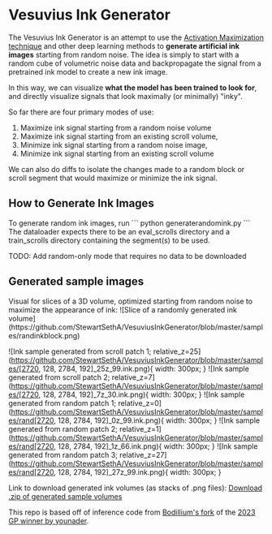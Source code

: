 <h1>Vesuvius Ink Generator</h1>

The Vesuvius Ink Generator is an attempt to use the [Activation Maximization technique](https://towardsdatascience.com/reveling-what-neural-networks-see-and-learn-pytorchrevelio-a218ef5fc61f) and other deep learning methods to **generate artificial ink images** starting from random noise.
The idea is simply to start with a random cube of volumetric noise data and backpropagate the signal from a pretrained ink model to create a new ink image.

In this way, we can visualize **what the model has been trained to look for**, and directly visualize signals that look maximally (or minimally) "inky".

So far there are four primary modes of use:
1. Maximize ink signal starting from a random noise volume
2. Maximize ink signal starting from an existing scroll volume,
3. Minimize ink signal starting from a random noise image,
4. Minimize ink signal starting from an existing scroll volume

We can also do diffs to isolate the changes made to a random block or scroll segment that would maximize or minimize the ink signal.

<h2>How to Generate Ink Images</h2>
To generate random ink images, run
```
python generaterandomink.py
```
The dataloader expects there to be an eval_scrolls directory and a train_scrolls directory containing the segment(s) to be used.

TODO: Add random-only mode that requires no data to be downloaded

<h2>Generated sample images</h2>
Visual for slices of a 3D volume, optimized starting from random noise to maximize the appearance of ink:
![Slice of a randomly generated ink volume](https://github.com/StewartSethA/VesuviusInkGenerator/blob/master/samples/randinkblock.png)

![Ink sample generated from scroll patch 1; relative_z=25](https://github.com/StewartSethA/VesuviusInkGenerator/blob/master/samples/[2720, 128, 2784, 192]_25z_99.ink.png){ width: 300px; }
![Ink sample generated from scroll patch 2; relative_z=7](https://github.com/StewartSethA/VesuviusInkGenerator/blob/master/samples/[2720, 128, 2784, 192]_7z_30.ink.png){ width: 300px; }
![Ink sample generated from random patch 1; relative_z=0](https://github.com/StewartSethA/VesuviusInkGenerator/blob/master/samples/rand[2720, 128, 2784, 192]_0z_99.ink.png){ width: 300px; }
![Ink sample generated from random patch 2; relative_z=1](https://github.com/StewartSethA/VesuviusInkGenerator/blob/master/samples/rand[2720, 128, 2784, 192]_1z_66.ink.png){ width: 300px; }
![Ink sample generated from random patch 3; relative_z=27](https://github.com/StewartSethA/VesuviusInkGenerator/blob/master/samples/rand[2720, 128, 2784, 192]_27z_99.ink.png){ width: 300px; }

Link to download generated ink volumes (as stacks of .png files):
[Download .zip of generated sample volumes](https://drive.google.com/file/d/173qsupr1McDwvVuHe2lBKoN8WfAQLDaJ/view?usp=sharing)

This repo is based off of inference code from [Bodillium's fork](https://github.com/Bodillium/Vesuvius-Grandprize-Winner) of the [2023 GP winner by younader](https://github.com/younader/Vesuvius-Grandprize-Winner/forks).
